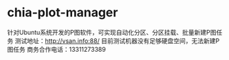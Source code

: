 # chia-plot-manager
针对Ubuntu系统开发的P图软件，可实现自动化分区、分区挂载、批量新建P图任务
测试地址：http://vsan.info:88/
目前测试机器没有足够硬盘空间，无法新建P图任务
商务合作电话：13311273389
